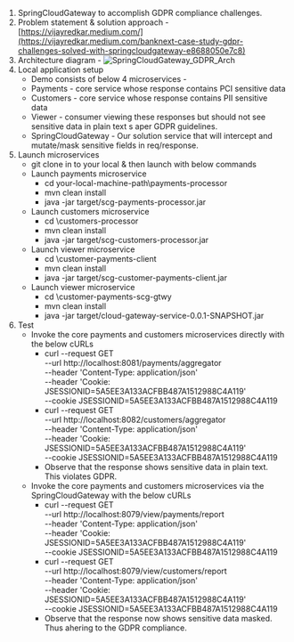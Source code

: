 1. SpringCloudGateway to accomplish GDPR compliance challenges.  
2. Problem statement & solution approach - [https://vijayredkar.medium.com/](https://vijayredkar.medium.com/banknext-case-study-gdpr-challenges-solved-with-springcloudgateway-e8688050e7c8)
3. Architecture diagram - ![SpringCloudGateway_GDPR_Arch](https://github.com/vijayredkar/SpringCloudGateway-to-solve-GDPR-challenge/assets/25388646/218cb309-e6f2-4f6e-a437-945567aa4bf6)
4. Local application setup
    - Demo consists of below 4 microservices -
    - Payments     - core service whose response contains PCI sensitive data   
    - Customers    - core service whose response contains PII sensitive data
    - Viewer       - consumer viewing these responses but should not see sensitive data in plain text s aper GDPR guidelines.
    - SpringCloudGateway - Our solution service that will intercept and mutate/mask sensitive fields in req/response.
5. Launch microservices
   - git clone in to your local & then launch with below commands
   - Launch payments microservice
     - cd your-local-machine-path\payments-processor
     - mvn clean install
     - java -jar target/scg-payments-processor.jar
   - Launch customers microservice
     - cd <application-path-in-your-local-machine>\customers-processor
     - mvn clean install
     - java -jar target/scg-customers-processor.jar    
   - Launch viewer microservice
     - cd <application-path-in-your-local-machine>\customer-payments-client
     - mvn clean install
     - java -jar target/scg-customer-payments-client.jar
   - Launch viewer microservice
     - cd <application-path-in-your-local-machine>\customer-payments-scg-gtwy
     - mvn clean install
     - java -jar target/cloud-gateway-service-0.0.1-SNAPSHOT.jar
6. Test
   - Invoke the core payments and customers microservices directly with the below cURLs
     - curl --request GET \
  --url http://localhost:8081/payments/aggregator \
  --header 'Content-Type: application/json' \
  --header 'Cookie: JSESSIONID=5A5EE3A133ACFBB487A1512988C4A119' \
  --cookie JSESSIONID=5A5EE3A133ACFBB487A1512988C4A119
     - curl --request GET \
  --url http://localhost:8082/customers/aggregator \
  --header 'Content-Type: application/json' \
  --header 'Cookie: JSESSIONID=5A5EE3A133ACFBB487A1512988C4A119' \
  --cookie JSESSIONID=5A5EE3A133ACFBB487A1512988C4A119
     - Observe that the response shows sensitive data in plain text. This violates GDPR.
   - Invoke the core payments and customers microservices via the SpringCloudGateway with the below cURLs
     - curl --request GET \
  --url http://localhost:8079/view/payments/report \
  --header 'Content-Type: application/json' \
  --header 'Cookie: JSESSIONID=5A5EE3A133ACFBB487A1512988C4A119' \
  --cookie JSESSIONID=5A5EE3A133ACFBB487A1512988C4A119
     - curl --request GET \
  --url http://localhost:8079/view/customers/report \
  --header 'Content-Type: application/json' \
  --header 'Cookie: JSESSIONID=5A5EE3A133ACFBB487A1512988C4A119' \
  --cookie JSESSIONID=5A5EE3A133ACFBB487A1512988C4A119
     - Observe that the response now shows sensitive data masked. Thus ahering to the GDPR compliance.
